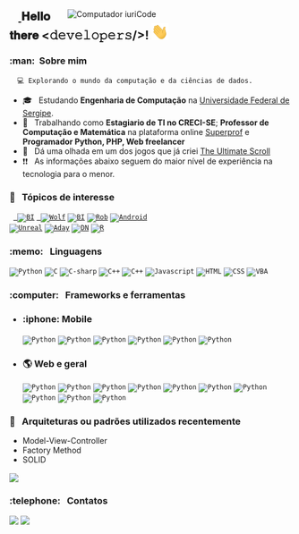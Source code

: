 <html>
<main>
    <section id="header">
        <div class="container-img">
            <a href="#"><img src="https://raw.githubusercontent.com/MicaelliMedeiros/micaellimedeiros/master/image/computer-illustration.png"
                min-width="400px" max-width="400px" width="400px" align="right" alt="Computador iuriCode">
        </div>
        <div class="content"  name="entry.2376">
            <p align="left">
            <h2><a id="user-content--𝐇𝐞𝐥𝐥𝐨-𝐭𝐡𝐞𝐫𝐞-𝐟𝐞𝐥𝐥𝐨𝐰-𝚍𝚎𝚟𝚎𝚕𝚘𝚙𝚎𝚛𝚜-" class="anchor"
                    aria-hidden="true" href="#-𝐇𝐞𝐥𝐥𝐨-𝐭𝐡𝐞𝐫𝐞-𝐟𝐞𝐥𝐥𝐨𝐰-𝚍𝚎𝚟𝚎𝚕𝚘𝚙𝚎𝚛𝚜-">
                    <svg class="octicon octicon-link" viewBox="0 0 16 16" version="1.1" width="16" height="16"
                        aria-hidden="true">
                    </svg>
                </a>
                <strong>𝐇𝐞𝐥𝐥𝐨 𝐭𝐡𝐞𝐫𝐞 &lt;𝚍𝚎𝚟𝚎𝚕𝚘𝚙𝚎𝚛𝚜/&gt;! </strong>
                <a href="#"><img src="https://github.com/ABSphreak/ABSphreak/raw/master/gifs/Hi.gif" width="30px"
                        style="max-width:100%;"></a>
            </h2>
            </p>
        </div>
    </section>
</main>

<main>
<section class="sec-body">
<p align="left">
  <div class="content"  name="entry.2366">
  <article class="article-txt">
  <h3> :man: &nbsp;Sobre mim </h3>

      💻 Explorando o mundo da computação e da ciências de dados.
  - 🎓 &nbsp; Estudando **Engenharia de Computação** na <a href="https://www.ufs.br">Universidade Federal de Sergipe</a>.
  - 💼 &nbsp; Trabalhando como **Estagiario de TI no CRECI-SE**; **Professor de Computação e Matemática** na plataforma online <a
      href="https://www.superprof.com.br/">Superprof</a> e **Programador Python, PHP, Web freelancer**
  - 👀 &nbsp; Dá uma olhada em um dos jogos que já criei <a href="https://99lab.itch.io/theultimatescroll"> The Ultimate Scroll </a>     
  - ❗❗ &nbsp; As informações abaixo seguem do maior nível de experiência na tecnologia para o menor.
    
  </article>
  </div>
</p>
</section>
</main>

<main>
<section class="sec-body">
  <div class="content" name="entry.2346">
  <h3> 🤔 &nbsp; Tópicos de interesse </h3>
    <div class="container-logos">
        <!-- Ciencia Dados -->
        <code> <a href="https://github.com/eduardo92005-debug/Cienc.Dados"> <img height="30" src="https://img.shields.io/badge/Data%20Science-blue?style=flat&logo=Power+BI&logoColor=white" style="borderRadius=9000px 30px;" alt="BI"/></a></code>
        <!-- Matematica -->
      <code><a href="https://github.com/eduardo92005-debug/Matematica"> <img height="30" src="https://img.shields.io/badge/Wolfram%20Alpha-wine?style=flat&logo=Wolfram&logoColor=FF3E00" alt="Wolf"/></a></code>
    <!-- Power BI-->
      <code><a href="#"><img height="30" src="https://img.shields.io/badge/Power%20BI-FFA500?style=flat&logo=Power+BI&logoColor=black" style="borderRadius=9000px 30px;" alt="BI"/></a></code>
    <!-- Robotica -->
      <code><a href="#"><img height="30" src="https://img.shields.io/badge/Robótica-9146FF?style=flat&logo=Instructables&logoColor=white" alt="Rob"/></a></code>
     <!-- Robotica -->
      <code><a href="https://github.com/eduardo92005-debug/Frontend-Cirurgia"><img height="30" src="https://img.shields.io/badge/-Mobile%20Dev.-171615?style=flat&logo=Android&color=262673" alt="Android"/></a></code>
        <br/>
    <div markdown=1>
     <code><a href="https://github.com/eduardo92005-debug/Games"><img height="30" src="https://img.shields.io/badge/Game%20Dev.-black?style=flat&logo=Unreal%20Engine&logoColor=white" alt="Unreal"/></a></code>
    <code><a href="#"><img height="30" src="https://img.shields.io/badge/-Hackaday-171615?style=flat&logo=Hackaday&color=262673" alt="Aday"/></a></code>
    <code><a href="https://github.com/eduardo92005-debug/Design-Patterns"><img height="30" src="https://img.shields.io/badge/-Design%20Patterns-171615?style=flat&logo=Designer%20News&color=262673" alt="DN"/></a></code>
    <code><a href="https://github.com/eduardo92005-debug/Cienc.Dados/tree/main/Econometria"><img height="30" src="https://img.shields.io/badge/-R-171615?style=flat&logo=R&logoColor=blue&color=white" alt="R"/></a></code>
        </div>
    </div>
  </div>
</section>
</main>

<main>
<section class = "sec-body">
  <div class="content" name="entry.2345">
    <h3> :memo: &nbsp; Linguagens </h3>
      <div class="container-logos">
        <code><img height="30" src="https://img.shields.io/badge/Python-14354C?style=flat&logo=python&logoColor=white" alt="Python"/></code>
        <code><img height="30" src="https://img.shields.io/badge/C-00599C?style=flat&logo=c&logoColor=white" alt="C"/></code>
        <code><img height="30" src="https://img.shields.io/badge/C%23-239120?style=flat&logo=c-sharp&logoColor=white" alt="C-sharp"/></code>
        <code><img height="30" src="https://img.shields.io/badge/C++-239120?style=flat&logo=c%2B%2B&logoColor=white" alt="C++"/></code>
        <code><img height="30" src="https://img.shields.io/badge/PHP-904CD8?style=flat&logo=php&logoColor=white" alt="C++"/></code>
        <code><img height="30" src="https://img.shields.io/badge/JavaScript-F7DF1E?style=flat&logo=javascript&logoColor=black" alt="Javascript"/></code>
        <code><img height="30" src="https://img.shields.io/badge/HTML5-E34F26?style=flat&logo=html5&logoColor=white" alt="HTML"/></code>
        <code><img height="30" src="https://img.shields.io/badge/CSS-E34F26?style=flat&logo=CSS3&logoColor=white" alt="CSS"/></code>
        <code><img height="30" src="https://img.shields.io/badge/VBA-239120?style=flat&logo=Microsoft+Excel&logoColor=white" alt="VBA"/></code>
      </div>    
  </div>
</main>

<main>
<section class="sec-body" name="entry.1223">
  <div class="content" name="entry.2334">
    <h3> :computer: &nbsp; Frameworks e ferramentas </h3>
    <ul>
        <h3>
            <li>:iphone: Mobile</li>
        </h3>
        <div class="container-logo">
          <code><img height="30" src="https://img.shields.io/badge/-React%20Native-171615?style=flat&logo=React&color=262673" alt="Python"/></code>
          <code><img height="30" src="https://img.shields.io/badge/-Flutter-171615?style=flat&logo=Flutter&color=262673" alt="Python"/></code>
          <code><img height="30" src="https://img.shields.io/badge/-Node.js-171615?style=flat&logo=Node.js&color=262673" alt="Python"/></code>
          <code><img height="30" src="https://img.shields.io/badge/-Expo-171615?style=flat&logo=Expo&color=262673" alt="Python"/></code>
          <code><img height="30" src="https://img.shields.io/badge/-Express-171615?style=flat&logo=Express&color=262673" alt="Python"/></code>
          <code><img height="30" src="https://img.shields.io/badge/-Android%20Studio-171615?style=flat&logo=Android%20Studio&color=262673" alt="Python"/></code>
        </div>
    </ul>
  </div>
  
  <div class="content" name="entry.2335">
    <ul>
        <h3>
            <li> 🌎 Web e geral </li>
        </h3>
        <div class="container-logo">
          <code><img height="30" src="https://img.shields.io/badge/-React-CC342D?style=flat&logo=React&color=262673" alt="Python"/></code>
          <code><img height="30" src="https://img.shields.io/badge/-Django-171615?style=flat&logo=Django&color=262673&logoColor=darkgreen" alt="Python"/></code>
          <code><img height="30" src="https://img.shields.io/badge/-Bootstrap-171615?style=flat&logo=Bootstrap&color=262673&logoColor=563d7c" alt="Python"/></code>
          <code><img height="30" src="https://img.shields.io/badge/-JQuery-171615?style=flat&logo=JQuery&color=262673&logoColor=blue" alt="Python"/></code>
          <code><img height="30" src="https://img.shields.io/badge/-Symfony-171615?style=flat&logo=Symfony&color=262673" alt="Python"/></code>
          <code><img height="30" src="https://img.shields.io/badge/-Vue.js-171615?style=flat&logo=Vue.js&color=262673" alt="Python"/></code>
            <code><img height="30" src="https://img.shields.io/badge/-Svelte-171615?logo=svelte&style=flat&color=262673&logoColor=orange" alt="Python"/></code>
          <code><img height="30" src="https://img.shields.io/badge/-Unittest-171615?style=flat&color=262673" alt="Python"/></code>
          <code><img height="30" src="https://img.shields.io/badge/-VSCode-171615?style=flat&logo=Visual+Studio+Code&logoColor=blue&color=262673" alt="Python"/></code>
          <code><img height="30" src="https://img.shields.io/badge/-Linux-171615?style=flat&logo=Linux&logoColor=black&color=262673" alt="Python"/></code>
        </div>
    </ul>
  </div>
</section>
</main>
  
<main>
<section class="sec-body">
  <div class="content">
  <h3> 🎨 &nbsp; Arquiteturas ou padrões utilizados recentemente </h3>
    <ul>
      <li> Model-View-Controller </li>
      <li> Factory Method </li>
      <li> SOLID </li>
    </ul>
  </div>
</section>
</main>

<main>
<section class="footer">
  <div class="content" name="entry.2301">
    <img align='center'
        src="https://github-readme-stats.vercel.app/api?username=eduardo92005-debug&show_icons=true&title_color=783c00&text_color=af552e&icon_color=783c00&bg_color=blue&cache_seconds=2300">
    <p align="left">
     <div class="content" name="entry.2300">
      <h3> :telephone: &nbsp; Contatos</h3>
      </p>
      <p align="left">
          <a address="mailto:eduardo92005@gmail.com" alt="Gmail">
              <img height=30
                  src="https://img.shields.io/badge/-Gmail-FF0000?style=flat&labelColor=FF0000&logo=gmail&logoColor=white&link=eduardo92005@gmail.com" /></a>
         <a href="https://www.linkedin.com/in/carlos-eduardo-silva-4a5b59204/" alt="Linkedin">
  <img height=30 src="https://img.shields.io/badge/-Linkedin-0e76a8?style=flat&logo=Linkedin&logoColor=white&link=https://www.linkedin.com/in/carlos-eduardo-silva-4a5b59204/" />
      </p>
    </div>
  </div>
  </section>
</main>

</html>
